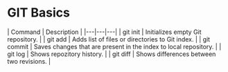 # GIT Basics

| Command  | Description  |
|---|---|---|
| git init   | Initializes empty Git repository. |
| git add    | Adds list of files or directories to Git index.  |
| git commit | Saves changes that are present in the index to local repository. |
| git log | Shows repozitory history. |
| git diff | Shows differences between two revisions. |

